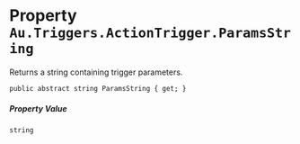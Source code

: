 # Property `Au.Triggers.ActionTrigger.ParamsString`

Returns a string containing trigger parameters.

```
public abstract string ParamsString { get; }
```

##### Property Value

`string`